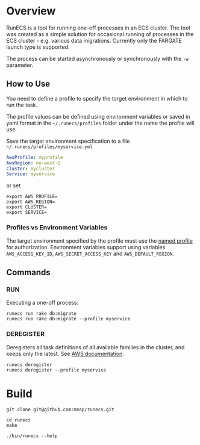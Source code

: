# Overview

RunECS is a tool for running one-off processes in an ECS cluster. The tool was created as a simple solution for occasional running of processes in the ECS cluster - e.g. various data migrations. Currently only the FARGATE launch type is supported.

The process can be started asynchronously or synchronously with the `-w` parameter.

## How to Use

You need to define a profile to specify the target environment in which to run the task.

The profile values can be defined using environment variables or saved in yaml format in the `~/.runecs/profiles` folder under the name the profile will use.

Save the target environment specification to a file `~/.runecs/profiles/myservice.yml`

```yaml
AwsProfile: myprofile
AwsRegion: eu-west-1
Cluster: mycluster
Service: myservice
```
or set

```shell
export AWS_PROFILE=
export AWS_REGION=
export CLUSTER=
export SERVICE=
```

### Profiles vs Environment Variables

The target environment specified by the profile must use the [named profile](https://docs.aws.amazon.com/cli/latest/userguide/cli-configure-profiles.html) for authorization. Environment variables support using variables `AWS_ACCESS_KEY_ID`, `AWS_SECRET_ACCESS_KEY` and `AWS_DEFAULT_REGION`.

## Commands

### RUN

Executing a one-off process:

```shell
runecs run rake db:migrate
runecs run rake db:migrate --profile myservice
```

### DEREGISTER

Deregisters all task definitions of all available families in the cluster, and keeps only the latest. See [AWS documentation](https://docs.aws.amazon.com/AmazonECS/latest/APIReference/API_DeregisterTaskDefinition.html).

```shell
runecs deregister
runecs deregister --profile myservice
```

# Build

```shell
git clone git@github.com:meap/runecs.git

cd runecs
make

./bin/runecs --help
```

